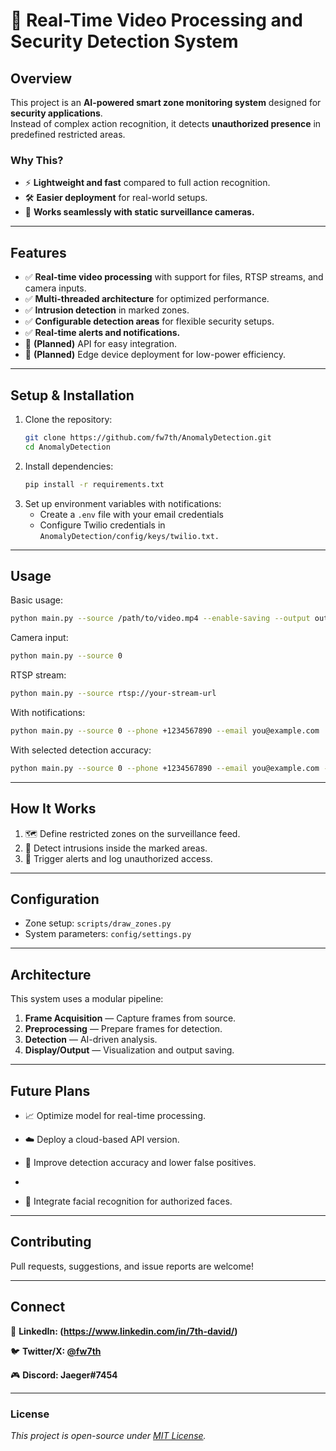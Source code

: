 # 🚀 Real-Time Video Processing and Security Detection System

## Overview  
This project is an **AI-powered smart zone monitoring system** designed for **security applications**.  
Instead of complex action recognition, it detects **unauthorized presence** in predefined restricted areas.

### Why This?  
- ⚡ **Lightweight and fast** compared to full action recognition.  
- 🛠️ **Easier deployment** for real-world setups.  
- 🎥 **Works seamlessly with static surveillance cameras.**

---

## Features  
- ✅ **Real-time video processing** with support for files, RTSP streams, and camera inputs.  
- ✅ **Multi-threaded architecture** for optimized performance.  
- ✅ **Intrusion detection** in marked zones.  
- ✅ **Configurable detection areas** for flexible security setups.  
- ✅ **Real-time alerts and notifications.**  
- 🔄 **(Planned)** API for easy integration.  
- 🔄 **(Planned)** Edge device deployment for low-power efficiency.

---

## Setup & Installation  
1. Clone the repository:
   ```bash
   git clone https://github.com/fw7th/AnomalyDetection.git
   cd AnomalyDetection
2. Install dependencies:
   ```bash
   pip install -r requirements.txt
   ```
3. Set up environment variables with notifications:
   - Create a ```.env``` file with your email credentials
   - Configure Twilio credentials in ```AnomalyDetection/config/keys/twilio.txt.```

---

## Usage
Basic usage:
   ```bash
   python main.py --source /path/to/video.mp4 --enable-saving --output output.mp4
   ```
Camera input:
   ```bash
python main.py --source 0
   ```
RTSP stream:
   ```bash
python main.py --source rtsp://your-stream-url
   ```
With notifications:
   ```bash
python main.py --source 0 --phone +1234567890 --email you@example.com
   ```
With selected detection accuracy:
   ```bash
python main.py --source 0 --phone +1234567890 --email you@example.com --accuracy 2
   ```

---

## How It Works
1. 🗺️ Define restricted zones on the surveillance feed.
2. 🎯 Detect intrusions inside the marked areas.
3. 📢 Trigger alerts and log unauthorized access.

---

## Configuration
- Zone setup: ```scripts/draw_zones.py```
- System parameters: ```config/settings.py```

---

## Architecture
This system uses a modular pipeline:
1. **Frame Acquisition** — Capture frames from source.
2. **Preprocessing** — Prepare frames for detection.
3. **Detection** — AI-driven analysis.
4. **Display/Output** — Visualization and output saving.

---

## Future Plans
- 📈 Optimize model for real-time processing.

- ☁️ Deploy a cloud-based API version.

- 🎯 Improve detection accuracy and lower false positives.
- 
- 🧠 Integrate facial recognition for authorized faces.

---

## Contributing
Pull requests, suggestions, and issue reports are welcome!

---

## Connect
🔗 **LinkedIn: (https://www.linkedin.com/in/7th-david/)** 

🐦 **Twitter/X: [@fw7th](https://twitter.com/fw7th)** 

🎮 **Discord: Jaeger#7454**

---

### **License**  
_This project is open-source under [MIT License](LICENSE)._  
